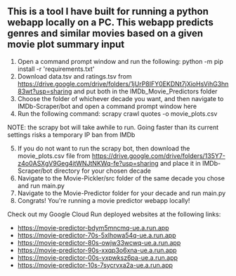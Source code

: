## This is a tool I have built for running a python webapp locally on a PC. This webapp predicts genres and similar movies based on a given movie plot summary input

1. Open a command prompt window and run the following: python -m pip install -r 'requirements.txt'
2. Download data.tsv and ratings.tsv from https://drive.google.com/drive/folders/1jUrP8IFY0EKDNt7jXioHsVihG3hn83wt?usp=sharing and put both in the IMDb_Movie_Predictors folder
3. Choose the folder of whichever decade you want, and then navigate to IMDb-Scraper/bot and open a command prompt window here
4. Run the following command: scrapy crawl quotes -o movie_plots.csv

NOTE: the scrapy bot will take awhile to run. Going faster than its current settings risks a temporary IP ban from IMDb

5. If you do not want to run the scrapy bot, then download the movie_plots.csv file from https://drive.google.com/drive/folders/135Y7-z4o0ASXgV9Geg4itWNJtNKWq-fe?usp=sharing and place it in IMDb-Scraper/bot directory for your chosen decade
6. Navigate to the Movie-Pickler/src folder of the same decade you chose and run main.py
7. Navigate to the Movie-Predictor folder for your decade and run main.py
8. Congrats! You're running a movie predictor webapp locally!

Check out my Google Cloud Run deployed websites at the following links:
* https://movie-predictor-bdym5mncmq-ue.a.run.app
* https://movie-predictor-70s-5xlhowa54q-ue.a.run.app
* https://movie-predictor-80s-owjw33wcwq-ue.a.run.app
* https://movie-predictor-90s-xxqp3o6xna-ue.a.run.app
* https://movie-predictor-00s-yxpwksz6pa-ue.a.run.app
* https://movie-predictor-10s-7sycrvxa2a-ue.a.run.app
